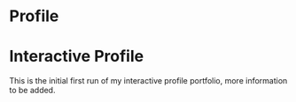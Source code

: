 # Profile
# Interactive Profile 
This is the initial first run of my interactive profile portfolio, more information to be added.
